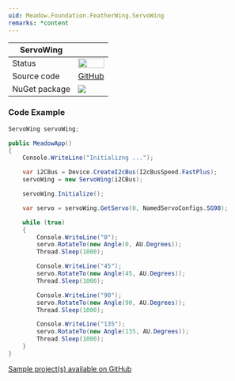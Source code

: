 ```yaml
---
uid: Meadow.Foundation.FeatherWing.ServoWing
remarks: *content
---
```


| ServoWing | |
|--------|--------|
| Status | <img src="https://img.shields.io/badge/Working-brightgreen" style="width: auto; height: -webkit-fill-available;" /> |
| Source code | [GitHub](https://github.com/WildernessLabs/Meadow.Foundation/tree/master/Source/Meadow.Foundation.Peripherals/FeatherWings.ServoWing) |
| NuGet package | <a href="https://www.nuget.org/packages/Meadow.Foundation.FeatherWing.ServoWing/" target="_blank"><img src="https://img.shields.io/nuget/v/Meadow.Foundation.FeatherWing.ServoWing.svg?label=Meadow.Foundation.FeatherWing.ServoWing" /></a> |

### Code Example

```csharp
ServoWing servoWing;

public MeadowApp()
{
    Console.WriteLine("Initializng ...");

    var i2CBus = Device.CreateI2cBus(I2cBusSpeed.FastPlus);
    servoWing = new ServoWing(i2CBus);

    servoWing.Initialize();

    var servo = servoWing.GetServo(0, NamedServoConfigs.SG90);

    while (true)
    {
        Console.WriteLine("0");
        servo.RotateTo(new Angle(0, AU.Degrees));
        Thread.Sleep(1000);

        Console.WriteLine("45");
        servo.RotateTo(new Angle(45, AU.Degrees));
        Thread.Sleep(1000);

        Console.WriteLine("90");
        servo.RotateTo(new Angle(90, AU.Degrees));
        Thread.Sleep(1000);

        Console.WriteLine("135");
        servo.RotateTo(new Angle(135, AU.Degrees));
        Thread.Sleep(1000);
    }
}

```

[Sample project(s) available on GitHub](https://github.com/WildernessLabs/Meadow.Foundation/tree/master/Source/Meadow.Foundation.Peripherals/FeatherWings.ServoWing/Samples/FeatherWings.ServoWing_Sample)

